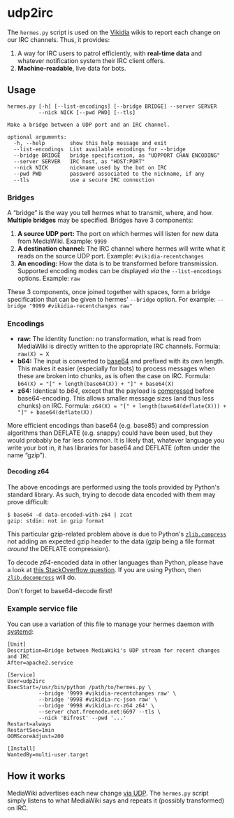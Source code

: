 # udp2irc

The `hermes.py` script is used on the [Vikidia](https://vikidia.org) wikis to report each change on our IRC channels.
Thus, it provides:

1. A way for IRC users to patrol efficiently, with **real-time data** and whatever notification system their IRC client offers.
1. **Machine-readable**, live data for bots.

## Usage

```
hermes.py [-h] [--list-encodings] [--bridge BRIDGE] --server SERVER
          --nick NICK [--pwd PWD] [--tls]

Make a bridge between a UDP port and an IRC channel.

optional arguments:
  -h, --help        show this help message and exit
  --list-encodings  List available encodings for --bridge
  --bridge BRIDGE   bridge specification, as "UDPPORT CHAN ENCODING"
  --server SERVER   IRC host, as "HOST:PORT"
  --nick NICK       nickname used by the bot on IRC
  --pwd PWD         password associated to the nickname, if any
  --tls             use a secure IRC connection
```

### Bridges

A “bridge” is the way you tell hermes what to transmit, where, and how.
**Multiple bridges** may be specified.
Bridges have 3 components:

1. **A source UDP port:** The port on which hermes will listen for new data from MediaWiki.
   Example: `9999`
1. **A destination channel:** The IRC channel where hermes will write what it reads on the source UDP port.
   Example: `#vikidia-recentchanges`
1. **An encoding:** How the data is to be transformed before transmission.
   Supported encoding modes can be displayed _via_ the `--list-encodings` options.
   Example: `raw`

These 3 components, once joined together with spaces, form a bridge specification
that can be given to hermes' `--bridge` option. For example: `--bridge "9999 #vikidia-recentchanges raw"`

### Encodings

* **raw:** The identity function: no transformation, what is read from MediaWiki is directly written
  to the appropriate IRC channels.
  Formula: `raw(X) = X`
* **b64:** The input is converted to [base64](https://en.wikipedia.org/wiki/Base64) and prefixed with its own length.
  This makes it easier (especially for bots) to process messages when these are broken into chunks, as is often the case
  on IRC.
  Formula: `b64(X) = "[" + length(base64(X)) + "]" + base64(X)`
* **z64:** Identical to _b64_, except that the payload is [compressed](https://en.wikipedia.org/wiki/DEFLATE)
  before base64-encoding. This allows smaller message sizes (and thus less chunks) on IRC.
  Formula: `z64(X) = "[" + length(base64(deflate(X))) + "]" + base64(deflate(X))`

More efficient encodings than base64 (e.g. base85) and compression algorithms than DEFLATE (e.g. snappy) could have been used,
but they would probably be far less common. It is likely that, whatever language you write your bot in,
it has libraries for base64 and DEFLATE (often under the name “gzip”).

#### Decoding z64

The above encodings are performed using the tools provided by Python's standard library.
As such, trying to decode data encoded with them may prove difficult:

```
$ base64 -d data-encoded-with-z64 | zcat
gzip: stdin: not in gzip format
```

This particular gzip-related problem above is due to Python's
[`zlib.compress`](https://docs.python.org/2/library/zlib.html#zlib.compress) not adding an expected gzip header
to the data (gzip being a file format _around_ the DEFLATE compression).

To decode _z64_-encoded data in other languages than Python, please have a look at
[this StackOverflow question](https://stackoverflow.com/questions/3178566/deflate-command-line-tool).
If you are using Python, then [`zlib.decompress`](https://docs.python.org/2/library/zlib.html#zlib.decompress) will do.

Don't forget to base64-decode first!

### Example service file

You can use a variation of this file to manage your hermes daemon with [systemd](https://en.wikipedia.org/wiki/Systemd):

```systemd
[Unit]
Description=Bridge between MediaWiki's UDP stream for recent changes and IRC
After=apache2.service

[Service]
User=udp2irc
ExecStart=/usr/bin/python /path/to/hermes.py \
          --bridge '9999 #vikidia-recentchanges raw' \
          --bridge '9998 #vikidia-rc-json raw' \
          --bridge '9998 #vikidia-rc-z64 z64' \
          --server chat.freenode.net:6697 --tls \
          --nick 'Bifrost' --pwd '...'
Restart=always
RestartSec=1min
OOMScoreAdjust=200

[Install]
WantedBy=multi-user.target
```

## How it works

MediaWiki advertises each new change [via UDP](https://www.mediawiki.org/wiki/Manual:$wgRCFeeds).
The `hermes.py` script simply listens to what MediaWiki says and repeats it (possibly transformed) on IRC.

